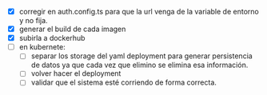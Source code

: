 - [x] corregir en auth.config.ts para que la url venga de la variable de entorno y no fija.
- [x] generar el build de cada imagen
- [x] subirla a dockerhub
- [ ] en kubernete:
  - [ ] separar los storage del yaml deployment para generar persistencia de datos ya que cada vez que elimino se elimina esa información. 
  - [ ] volver hacer el deployment
  - [ ] validar que el sistema esté corriendo de forma correcta.